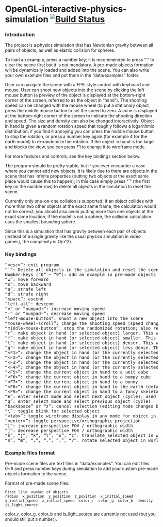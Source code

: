 # OpenGL-interactive-physics-simulation [![Build Status](https://travis-ci.com/E-O-H/OpenGL-interactive-physics-simulation.svg?branch=master)](https://travis-ci.com/E-O-H/OpenGL-interactive-physics-simulation)

### Introduction

The project is a physics simulation that has Newtonian gravity between all pairs of objects, as well as elastic collision for spheres.

To load an example, press a number key; it is recommended to press “\`” to clear the scene first but it is not mandatory. A pre-made objects formation will be dynamically loaded and added into the scene. You can also write your own example files and put them in the “data/examples” folder.

User can navigate the scene with a FPS-style control with keyboard and mouse. User can shoot new objects into the scene by clicking the left mouse button (a preview of the object is displayed at the bottom-right corner of the screen, referred to as the object in “hand”). The shooting speed can be changed with the mouse wheel (to put a stationary object, press the middle mouse button to set the speed to zero. A cone is displayed at the bottom-right corner of the screen to indicate the shooting direction and speed. The size and density can also be changed interactively. Object in hand is given a random rotation speed that roughly follows a logarithmic distribution; if you find it annoying you can press the middle mouse button to stop the rotation, or press a number key again (for example 4 for the earth model) to re-randomize the rotation. If the object in hand is too large and blocks the view, you can press F1 to change it to wireframe mode.

For more features and controls, see the key bindings section below.

The program should be pretty stable, but if you ever encounter a case where you cannot add new objects, it is likely due to there are objects in the scene that has infinite properties (putting two objects at the exact same place would cause this to happen); in this case simply press “\`” (the first key on the number row) to delete all objects in the simulation to reset the scene. 

Currently only one-on-one collision is supported; if an object collides with more than two other objects at the exact same frame, the calculation would not be correct; you should also avoid putting more than one objects at the exact same location; if the model is not a sphere, the collision calculation uses the smallest bounding sphere.

Since this is a simulation that has gravity between each pair of objects (instead of a single gravity like the usual physics simulation in video games), the complexity is O(n^2).

### Key bindings

<pre>
“&ltesc&gt”: exit program
“`”: Delete all objects in the simulation and reset the scene
Number-keys (“0” ~ “9”): add an example (a pre-made objects formation) to the scene
“w”: move forward
“s”: move backward
“a”: strafe left
“d”: strafe right
“space”: ascend
“left-alt”: descend
“=“ or “numpad+“: increase moving speed
“-” or “numpad-”: decrease moving speed
“left-mouse-button”: shoot a new object into the scene
“mouse-wheel-scroll”: change the shooting speed (speed change is linear at low speed, and exponential at high speed).
“middle-mouse-button”: stop the randomized rotation; also reset launch speed to zero
“r”: make object in hand (or selected object) larger. This will increase the mass while preserving the density.
“f”: make object in hand (or selected object) smaller. This will decrease the mass while preserving the density.
“t”: make object in hand (or selected object) denser. This will increase the mass while preserving the size.
“g”: make object in hand (or selected object) less dense. This will decrease the mass while preserving the size.
“&ltF1&gt”: change the object in hand (or the currently selected object in scene) to wireframe mode
“&ltF2&gt”: change the object in hand (or the currently selected object in scene) to flat mode
“&ltF3&gt”: change the object in hand (or the currently selected object in scene) to smooth mode
“&ltF4&gt”: change the object in hand (or the currently selected object in scene) to normal-vector display mode
“&ltF5&gt”: change the current object in hand to a unit cube
“&ltF6&gt”: change the current object in hand to a bumpy cube
“&ltF7&gt”: change the current object in hand to a bunny
“&ltF8&gt”: change the current object in hand to the earth (default and recommended model)
“&ltF9&gt”: change the current object in hand to a fancy skeletal sphere (note this object is actually much larger than it seems and is very massive by default despite the skeletal look; it is intended to function as a “star core”; putting other objects close to it is not recommended)
“e”: enter select mode and select next object (cycle); used for editing objects in the scene
“q”: enter select mode and select previous object (cycle)
“backspace” or “z”: cancel selection (editing mode changes back to the object in “hand”)
“\”: toggle blink for selected object
“&lttab&gt”: toggle wireframe display in any mode for object in hand (or selected object)
“&ltenter&gt”: toggle perspective/orthographic projection
“[”: increase perspective FOV / orthographic width
“]”: decrease perspective FOV / orthographic width
“h”, “j”, “k”, “l”, “u”, “I”: translate selected object in world space
“n”, “m”, “,”, “.”, “;”, “/”: rotate selected object in world space
</pre>

### Example files format

Pre-made scene files are text files in "data/examples". You can edit files 0~9 and press number keys during simulation to add your custom pre-made objects formation to the scene.

Format of pre-made scene files:
```
First line: number of objects
radius  x_position  y_position  z_poxition  x_initial_speed  y_initial_speed  z_initial_speed  color_r  color_g  color_b  density  is_light_source
```

color_r, color_g, color_b and is_light_source are currently not used (but you should still put a number).

